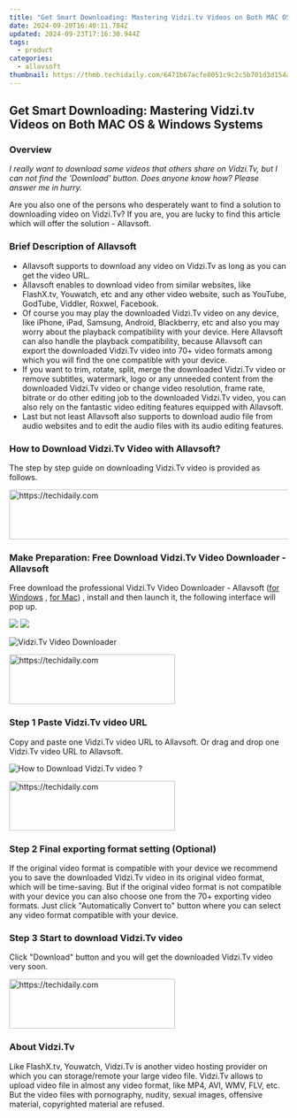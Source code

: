 ```yaml
---
title: "Get Smart Downloading: Mastering Vidzi.tv Videos on Both MAC OS & Windows Systems"
date: 2024-09-20T16:40:11.784Z
updated: 2024-09-23T17:16:30.944Z
tags:
  - product
categories:
  - allavsoft
thumbnail: https://thmb.techidaily.com/6471b67acfe8051c9c2c5b701d3d154a93913c9b510e1febb60299ae780985b8.jpg
---
```


## Get Smart Downloading: Mastering Vidzi.tv Videos on Both MAC OS & Windows Systems

### Overview

_I really want to download some videos that others share on Vidzi.Tv, but I can not find the 'Download' button. Does anyone know how? Please answer me in hurry._

Are you also one of the persons who desperately want to find a solution to downloading video on Vidzi.Tv? If you are, you are lucky to find this article which will offer the solution - Allavsoft.

### Brief Description of Allavsoft

* Allavsoft supports to download any video on Vidzi.Tv as long as you can get the video URL.
* Allavsoft enables to download video from similar websites, like FlashX.tv, Youwatch, etc and any other video website, such as YouTube, GodTube, Viddler, Roxwel, Facebook.
* Of course you may play the downloaded Vidzi.Tv video on any device, like iPhone, iPad, Samsung, Android, Blackberry, etc and also you may worry about the playback compatibility with your device. Here Allavsoft can also handle the playback compatibility, because Allavsoft can export the downloaded Vidzi.Tv video into 70+ video formats among which you will find the one compatible with your device.
* If you want to trim, rotate, split, merge the downloaded Vidzi.Tv video or remove subtitles, watermark, logo or any unneeded content from the downloaded Vidzi.Tv video or change video resolution, frame rate, bitrate or do other editing job to the downloaded Vidzi.Tv video, you can also rely on the fantastic video editing features equipped with Allavsoft.
* Last but not least Allavsoft also supports to download audio file from audio websites and to edit the audio files with its audio editing features.

### How to Download Vidzi.Tv Video with Allavsoft?

The step by step guide on downloading Vidzi.Tv video is provided as follows.

<!-- affiliate ads begin -->
<a href="https://aligracehair.sjv.io/c/5597632/1934292/19272" target="_top" id="1934292">
  <img src="//a.impactradius-go.com/display-ad/19272-1934292" border="0" alt="https://techidaily.com" width="728" height="90"/>
</a>
<img height="0" width="0" src="https://aligracehair.sjv.io/i/5597632/1934292/19272" style="position:absolute;visibility:hidden;" border="0" />
<!-- affiliate ads end -->

### Make Preparation: Free Download Vidzi.Tv Video Downloader - Allavsoft

Free download the professional Vidzi.Tv Video Downloader - Allavsoft ([for Windows](https://tools.techidaily.com/allavsoft/products/) , [for Mac](https://tools.techidaily.com/allavsoft/products/)) , install and then launch it, the following interface will pop up.

[![](https://www.allavsoft.com/how-to/../images/how-to/free-download-win.jpg)](https://tools.techidaily.com/allavsoft/products/) [![](https://www.allavsoft.com/how-to/../images/how-to/free-download-mac.jpg)](https://tools.techidaily.com/allavsoft/products/)

![Vidzi.Tv Video Downloader](https://www.allavsoft.com/how-to/../images/allavsoft/screen-shot-600.jpg)

<!-- affiliate ads begin -->
<a href="https://aligracehair.sjv.io/c/5597632/1902304/19272" target="_top" id="1902304">
  <img src="//a.impactradius-go.com/display-ad/19272-1902304" border="0" alt="https://techidaily.com" width="300" height="90"/>
</a>
<img height="0" width="0" src="https://aligracehair.sjv.io/i/5597632/1902304/19272" style="position:absolute;visibility:hidden;" border="0" />
<!-- affiliate ads end -->

### Step 1 Paste Vidzi.Tv video URL

Copy and paste one Vidzi.Tv video URL to Allavsoft. Or drag and drop one Vidzi.Tv video URL to Allavsoft.

![How to Download Vidzi.Tv video ?](https://www.allavsoft.com/how-to/../images/how-to/download-rtmp-video/download-rtmp-video.jpg)

<!-- affiliate ads begin -->
<a href="https://aligracehair.sjv.io/c/5597632/1896505/19272" target="_top" id="1896505">
  <img src="//a.impactradius-go.com/display-ad/19272-1896505" border="0" alt="https://techidaily.com" width="300" height="90"/>
</a>
<img height="0" width="0" src="https://aligracehair.sjv.io/i/5597632/1896505/19272" style="position:absolute;visibility:hidden;" border="0" />
<!-- affiliate ads end -->

### Step 2 Final exporting format setting (Optional)

If the original video format is compatible with your device we recommend you to save the downloaded Vidzi.Tv video in its original video format, which will be time-saving. But if the original video format is not compatible with your device you can also choose one from the 70+ exporting video formats. Just click "Automatically Convert to" button where you can select any video format compatible with your device.

### Step 3 Start to download Vidzi.Tv video

Click "Download" button and you will get the downloaded Vidzi.Tv video very soon.

<!-- affiliate ads begin -->
<a href="https://aligracehair.sjv.io/c/5597632/1959773/19272" target="_top" id="1959773">
  <img src="//a.impactradius-go.com/display-ad/19272-1959773" border="0" alt="https://techidaily.com" width="300" height="90"/>
</a>
<img height="0" width="0" src="https://aligracehair.sjv.io/i/5597632/1959773/19272" style="position:absolute;visibility:hidden;" border="0" />
<!-- affiliate ads end -->

### About Vidzi.Tv

Like FlashX.tv, Youwatch, Vidzi.Tv is another video hosting provider on which you can storage/remote your large video file. Vidzi.Tv allows to upload video file in almost any video format, like MP4, AVI, WMV, FLV, etc. But the video files with pornography, nudity, sexual images, offensive material, copyrighted material are refused.

<ins class="adsbygoogle"
     style="display:block"
     data-ad-format="autorelaxed"
     data-ad-client="ca-pub-7571918770474297"
     data-ad-slot="1223367746"></ins>

<ins class="adsbygoogle"
     style="display:block"
     data-ad-client="ca-pub-7571918770474297"
     data-ad-slot="8358498916"
     data-ad-format="auto"
     data-full-width-responsive="true"></ins>



